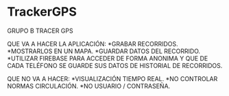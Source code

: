 # TrackerGPS
GRUPO B
TRACER GPS

QUE VA A HACER LA APLICACIÓN:
*GRABAR RECORRIDOS.
*MOSTRARLOS EN UN MAPA.
*GUARDAR DATOS DEL RECORRIDO.
*UTILIZAR FIREBASE PARA ACCEDER DE FORMA ANONIMA Y QUE DE CADA TELÉFONO SE GUARDE SUS DATOS DE HISTORIAL DE RECORRIDOS.

QUE NO VA A HACER:
*VISUALIZACIÓN TIEMPO REAL.
*NO CONTROLAR NORMAS CIRCULACIÓN.
*NO USUARIO / CONTRASEÑA.

